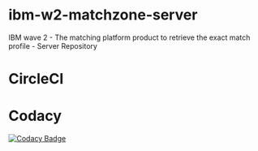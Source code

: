 # ibm-w2-matchzone-server
IBM wave 2 - The matching platform product to retrieve the exact match profile - Server Repository

# CircleCI



# Codacy
[![Codacy Badge](https://api.codacy.com/project/badge/Grade/67f5866ff0cb4cb88ab94582d6f4ddbc)](https://www.codacy.com/app/shivajindal/ibm-w2-matchzone-server?utm_source=github.com&amp;utm_medium=referral&amp;utm_content=stackroute-immersive/ibm-w2-matchzone-server&amp;utm_campaign=Badge_Grade)


